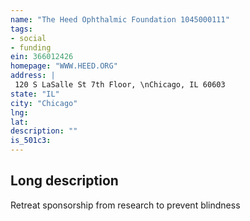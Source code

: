 ```yaml
---
name: "The Heed Ophthalmic Foundation 1045000111"
tags:
- social
- funding
ein: 366012426
homepage: "WWW.HEED.ORG"
address: |
 120 S LaSalle St 7th Floor, \nChicago, IL 60603
state: "IL"
city: "Chicago"
lng: 
lat: 
description: ""
is_501c3: 
---
```


## Long description

Retreat sponsorship from research to prevent blindness
